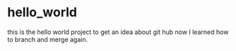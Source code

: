 # hello_world
this is the hello world project to get an idea about git hub
now I learned how to branch and merge again.
